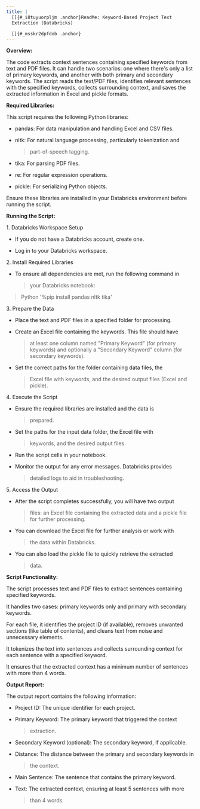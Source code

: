 ```yaml
---
title: |
  []{#_i8tuyuorpljm .anchor}ReadMe: Keyword-Based Project Text
  Extraction (Databricks)

  []{#_msskr2dpfdob .anchor}
---
```


**Overview:**

The code extracts context sentences containing specified keywords from
text and PDF files. It can handle two scenarios: one where there\'s only
a list of primary keywords, and another with both primary and secondary
keywords. The script reads the text/PDF files, identifies relevant
sentences with the specified keywords, collects surrounding context, and
saves the extracted information in Excel and pickle formats.

**Required Libraries:**

This script requires the following Python libraries:

-   pandas: For data manipulation and handling Excel and CSV files.

-   nltk: For natural language processing, particularly tokenization and
    > part-of-speech tagging.

-   tika: For parsing PDF files.

-   re: For regular expression operations.

-   pickle: For serializing Python objects.

Ensure these libraries are installed in your Databricks environment
before running the script.

**Running the Script:**

1\. Databricks Workspace Setup

-   If you do not have a Databricks account, create one.

-   Log in to your Databricks workspace.

2\. Install Required Libraries

-   To ensure all dependencies are met, run the following command in
    > your Databricks notebook:

> Python '%pip install pandas nltk tika'

3\. Prepare the Data

-   Place the text and PDF files in a specified folder for processing.

-   Create an Excel file containing the keywords. This file should have
    > at least one column named \"Primary Keyword\" (for primary
    > keywords) and optionally a \"Secondary Keyword\" column (for
    > secondary keywords).

-   Set the correct paths for the folder containing data files, the
    > Excel file with keywords, and the desired output files (Excel and
    > pickle).

4\. Execute the Script

-   Ensure the required libraries are installed and the data is
    > prepared.

-   Set the paths for the input data folder, the Excel file with
    > keywords, and the desired output files.

-   Run the script cells in your notebook.

-   Monitor the output for any error messages. Databricks provides
    > detailed logs to aid in troubleshooting.

5\. Access the Output

-   After the script completes successfully, you will have two output
    > files: an Excel file containing the extracted data and a pickle
    > file for further processing.

-   You can download the Excel file for further analysis or work with
    > the data within Databricks.

-   You can also load the pickle file to quickly retrieve the extracted
    > data.

**Script Functionality:**

The script processes text and PDF files to extract sentences containing
specified keywords.

It handles two cases: primary keywords only and primary with secondary
keywords.

For each file, it identifies the project ID (if available), removes
unwanted sections (like table of contents), and cleans text from noise
and unnecessary elements.

It tokenizes the text into sentences and collects surrounding context
for each sentence with a specified keyword.

It ensures that the extracted context has a minimum number of sentences
with more than 4 words.

**Output Report:**

The output report contains the following information:

-   Project ID: The unique identifier for each project.

-   Primary Keyword: The primary keyword that triggered the context
    > extraction.

-   Secondary Keyword (optional): The secondary keyword, if applicable.

-   Distance: The distance between the primary and secondary keywords in
    > the context.

-   Main Sentence: The sentence that contains the primary keyword.

-   Text: The extracted context, ensuring at least 5 sentences with more
    > than 4 words.
